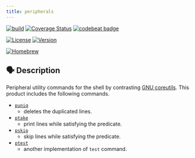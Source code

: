 ```yaml
---
title: peripherals
---
```


[![build](https://github.com/tamada/peripherals/actions/workflows/build.yaml/badge.svg)](https://github.com/tamada/peripherals/actions/workflows/build.yaml)
[![Coverage Status](https://coveralls.io/repos/github/tamada/peripherals/badge.svg?branch=main)](https://coveralls.io/github/tamada/peripherals?branch=main)
[![codebeat badge](https://codebeat.co/badges/57405211-d149-4be5-9f9b-bfe72144b058)](https://codebeat.co/projects/github-com-tamada-peripherals-main)

[![License](https://img.shields.io/badge/License-MIT-green)](https://github.com/tamada/peripherals/blob/main/LICENSE)
[![Version](https://img.shields.io/badge/Version-v0.9.5-green)](https://github.com/tamada/btmeister/releases/tag/v0.9.5)

[![Homebrew](https://img.shields.io/badge/Homebrew-tamada/brew/peripherals-yellow?logo=homebrew)](https://github.com/tamada/btmeister/releases/tag/v${VERSION})

## :speaking_head: Description

Peripheral utility commands for the shell by contrasting [GNU coreutils](https://www.gnu.org/software/coreutils/).
This product includes the following commands.

* [`puniq`](usage#puniq)
    * deletes the duplicated lines.
* [`ptake`](usage#ptake)
    * print lines while satisfying the predicate.
* [`pskip`](usage#pskip)
    * skip lines while satisfying the predicate.
* [`ptest`](usage#ptest)
    * another implementation of `test` command.


